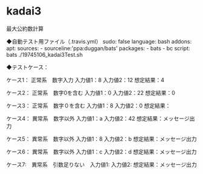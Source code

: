 # kadai3
最大公約数計算

◆自動テスト用ファイル（.travis.yml）
sudo: false
language: bash
addons:
        apt:
                sources:
                        - sourceline:'ppa:duggan/bats'
                packages:
                        - bats
                        - bc
script: bats ./19745106_kadai3Test.sh

◆テストケース：

ケース1： 正常系　数字入力 入力値1：8 入力値2：12 想定結果：4

ケース2： 正常系　数字0を含む 入力値1：0 入力値2：22 想定結果：0

ケース3： 正常系　数字０を含む 入力値1：8 入力値2：0 想定結果：

ケース4： 異常系　数字以外 入力値1：a 入力値2：42 想定結果：メッセージ出力

ケース5： 異常系　数字以外 入力値1：8 入力値2：b 想定結果：メッセージ出力

ケース6： 異常系　数字以外 入力値1：c 入力値2：d 想定結果：メッセージ出力

ケース7:　異常系　引数足りない　入力値1: 入力値2: 想定結果：メッセージ出力
